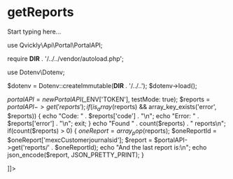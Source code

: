 # getReports

<include from="Snippets-PortalAPI.md" element-id="snippet-header" />

Start typing here...

<tabs>
<tab title="%code-php%"> 
<code-block lang="php">
<![CDATA[
<?php
declare(strict_types=1);

use Qvickly\Api\Portal\PortalAPI;

require __DIR__ . '/../../vendor/autoload.php';

use Dotenv\Dotenv;

$dotenv = Dotenv::createImmutable(__DIR__ . '/../..');
$dotenv->load();

$portalAPI = new PortalAPI($_ENV['TOKEN'], testMode: true);
$reports = $portalAPI->get('reports');
if(is_array($reports) && array_key_exists('error', $reports)) {
    echo "Code: " . $reports['code'] . "\n";
    echo "Error: " . $reports['error'] . "\n";
    exit;
}
echo "Found " . count($reports) . " reports\n";
if(count($reports) > 0) {
    $oneReport = array_pop($reports);
    $oneReportId = $oneReport['mexcCustomerjournalsid'];
    $report = $portalAPI->get('reports/' . $oneReportId);
    echo "And the last report is:\n";
    echo json_encode($report, JSON_PRETTY_PRINT);
}



]]>
</code-block>

<include from="Snippets-PHP-Module.md" element-id="snippet-composer-require" />

</tab>

</tabs>